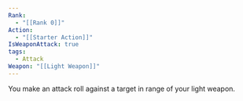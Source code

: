 ```yaml
---
Rank:
  - "[[Rank 0]]"
Action:
  - "[[Starter Action]]"
IsWeaponAttack: true
tags:
  - Attack
Weapon: "[[Light Weapon]]"
---
```

You make an attack roll against a target in range of your light weapon.